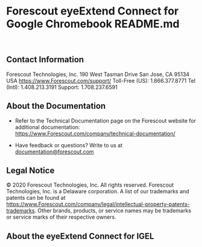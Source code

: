 # Forescout eyeExtend Connect for Google Chromebook README.md
 
## Contact Information

Forescout Technologies, Inc.
190 West Tasman Drive
San Jose, CA 95134 USA
https://www.Forescout.com/support/
Toll-Free (US): 1.866.377.8771
Tel (Intl): 1.408.213.3191
Support: 1.708.237.6591

## About the Documentation

- Refer to the Technical Documentation page on the Forescout website for additional documentation:
https://www.Forescout.com/company/technical-documentation/

- Have feedback or questions? Write to us at documentation@forescout.com

## Legal Notice

© 2020 Forescout Technologies, Inc. All rights reserved. Forescout Technologies, Inc. is a Delaware corporation.
A list of our trademarks and patents can be found at <https://www.Forescout.com/company/legal/intellectual-property-patents-trademarks>. Other brands, products, or service names may be trademarks or service marks of their respective owners.

## About the eyeExtend Connect for IGEL
